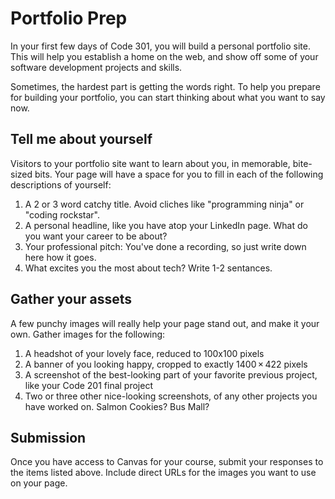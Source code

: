 # Portfolio Prep

In your first few days of Code 301, you will build a personal portfolio site. This will help you establish a home on the web, and show off some of your software development projects and skills. 

Sometimes, the hardest part is getting the words right. To help you prepare for building your portfolio, you can start thinking about what you want to say now. 

## Tell me about yourself

Visitors to your portfolio site want to learn about you, in memorable, bite-sized bits. Your page will have a space for you to fill in each of the following descriptions of yourself:

1. A 2 or 3 word catchy title. Avoid cliches like "programming ninja" or "coding rockstar". 
1. A personal headline, like you have atop your LinkedIn page. What do you want your career to be about?
1. Your professional pitch: You've done a recording, so just write down here how it goes. 
1. What excites you the most about tech? Write 1-2 sentances. 

## Gather your assets

A few punchy images will really help your page stand out, and make it your own. Gather images for the following:

1. A headshot of your lovely face, reduced to 100x100 pixels
1. A banner of you looking happy, cropped to exactly 1400 × 422 pixels
1. A screenshot of the best-looking part of your favorite previous project, like your Code 201 final project
1. Two or three other nice-looking screenshots, of any other projects you have worked on. Salmon Cookies? Bus Mall? 

## Submission

Once you have access to Canvas for your course, submit your responses to the items listed above. Include direct URLs for the images you want to use on your page. 
